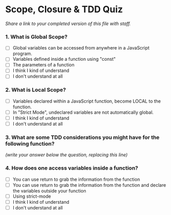 # Scope, Closure & TDD Quiz

_Share a link to your completed version of this file with staff._

### 1. What is Global Scope?

- [ ] Global variables can be accessed from anywhere in a JavaScript program.
- [ ] Variables defined inside a function using "const"
- [ ] The parameters of a function
- [ ] I think I kind of understand
- [ ] I don't understand at all

### 2. What is Local Scope?

- [ ] Variables declared within a JavaScript function, become LOCAL to the function.
- [ ] In "Strict Mode", undeclared variables are not automatically global.
- [ ] I think I kind of understand
- [ ] I don't understand at all

### 3. What are some TDD considerations you might have for the following function?

_(write your answer below the question, replacing this line)_

### 4. How does one access variables inside a function?

- [ ] You can use return to grab the information from the function
- [ ] You can use return to grab the information from the function and declare the variables outside your function
- [ ] Using strict-mode
- [ ] I think I kind of understand
- [ ] I don't understand at all
